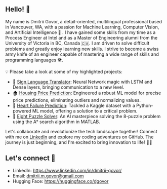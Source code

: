 ## Hello! 👋 

My name is Dmitrii Govor, a detail-oriented, multilingual professional based in Vancouver, WA, with a passion for Machine Learning, Computer Vision, and Artificial Intelligence 🚀 . I have gained some skills from my time as a Process Engineer at Intel and as a Master of Engineering alumni from the University of Victoria in BC, Canada 🇨🇦. I am driven to solve difficult problems and greatly enjoy learning new skills. I strive to become a swiss army knife of an engineer capable of mastering a wide range of skills and programming languages 🛠️. 

💡 Please take a look at some of my highlighted projects:
- 🤟 [Sign Language Translator](https://github.com/dgovor/Sign-Language-Translator/tree/main): Neural Network magic with LSTM and Dense layers, bringing communication to a new level.
- 🏠 [Housing Price Prediction](https://github.com/dgovor/Housing-Price-Prediction-Python): Engineered a robust ML model for precise price predictions, eliminating outliers and normalizing values.
- 💓 [Heart Failure Prediction](https://github.com/dgovor/Heart-Failure-Prediction): Tackled a Kaggle dataset with a Python-powered ML model, offering a solution to a critical problem.
- 🧩 [Eight Puzzle Solver](https://github.com/dgovor/Eight-Puzzle-Solver): An AI masterpiece solving the 8-puzzle problem using the A* search algorithm in MATLAB.

Let's collaborate and revolutionize the tech landscape together! Connect with me on [LinkedIn](https://www.linkedin.com/in/dmitrii-govor/) and explore my coding adventures on GitHub. The journey is just beginning, and I'm excited to bring innovation to life! 🚀✨

## Let's connect 🤝 

* LinkedIn: https://www.linkedin.com/in/dmitrii-govor/
* Email: dmitrii.m.govor@gmail.com
* Hugging Face: https://huggingface.co/dgovor

<!---
dgovor/dgovor is a ✨ special ✨ repository because its `README.md` (this file) appears on your GitHub profile.
You can click the Preview link to take a look at your changes.
--->
